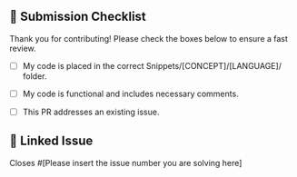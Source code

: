 ## 🚀 Submission Checklist
Thank you for contributing! Please check the boxes below to ensure a fast review.

* [ ] My code is placed in the correct Snippets/[CONCEPT]/[LANGUAGE]/ folder.

* [ ] My code is functional and includes necessary comments.

* [ ] This PR addresses an existing issue.

## 🔗 Linked Issue
Closes #[Please insert the issue number you are solving here]

